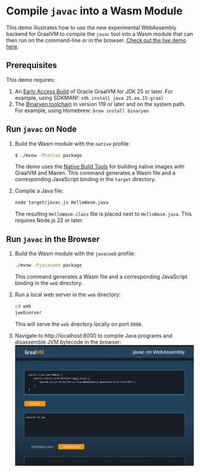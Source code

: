 # Compile `javac` into a Wasm Module

This demo illustrates how to use the new experimental WebAssembly backend for GraalVM to compile the `javac` tool into a Wasm module that can then run on the command-line or in the browser. [Check out the live demo here](https://graalvm.github.io/graalvm-demos/native-image/wasm-javac/).

## Prerequisites

This demo requires:

1. An [Early Access Build](https://github.com/graalvm/oracle-graalvm-ea-builds) of Oracle GraalVM for JDK 25 or later.
    For example, using SDKMAN!: `sdk install java 25.ea.15-graal`
2. The [Binaryen toolchain](https://github.com/WebAssembly/binaryen) in version 119 or later and on the system path.
    For example, using Homebrew: `brew install binaryen`

## Run `javac` on Node

1. Build the Wasm module with the `native` profile:
    ```bash
    $ ./mvnw -Pnative package
    ```
    The demo uses the [Native Build Tools](https://graalvm.github.io/native-build-tools/latest/index.html) for building native images with GraalVM and Maven.
    This command generates a Wasm file and a corresponding JavaScript binding in the `target` directory.

2. Compile a Java file:
    ```bash
    node target/javac.js HelloWasm.java
    ```
    The resulting `HelloWasm.class` file is placed next to `HelloWasm.java`.
    This requires Node.js 22 or later.

## Run `javac` in the Browser

1. Build the Wasm module with the `javacweb` profile:
    ```bash
    ./mvnw -Pjavacweb package
    ```
    This command generates a Wasm file and a corresponding JavaScript binding in the `web` directory.

2. Run a local web server in the `web` directory:
    ```bash
    cd web
    jwebserver
    ```
    This will serve the `web` directory locally on port `8000`.

3. Navigate to http://localhost:8000 to compile Java programs and disassemble JVM bytecode in the browser:
![](images/screenshot.png)
